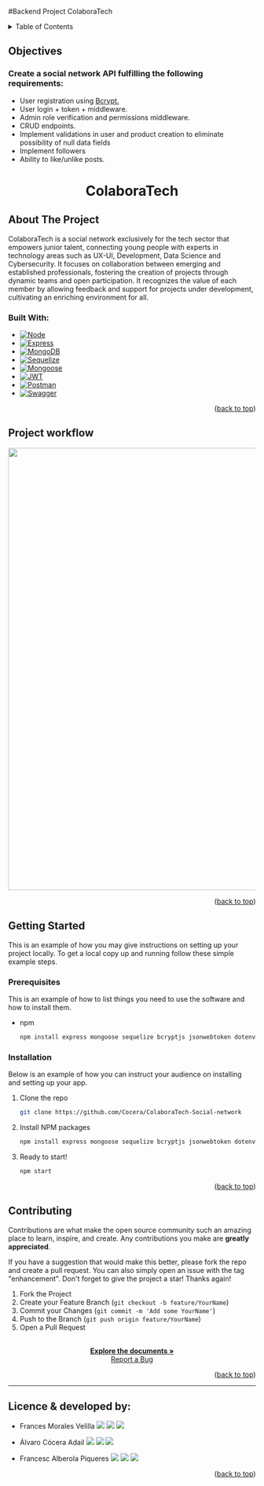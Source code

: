 #Backend Project ColaboraTech

<!-- TABLE OF CONTENTS -->
<details>
  <summary>Table of Contents</summary>
  <ol>
        <li><a href="#objectives">Objectives</a></li>
    <li>
      <a href="#about-the-project">About The Project</a>
      <ul>
        <li><a href="#project-workflow">Project workflow</a></li>
      </ul>   
    </li>
    <li>
      <a href="#getting-started">Getting Started</a>
      <ul>
        <li><a href="#prerequisites">Prerequisites</a></li>
        <li><a href="#installation">Installation</a></li>
      </ul>
    </li>
    <li><a href="#contributing">Contributing</a></li>
    <li><a href="#licence-&-developed-by:">Licence & developed by:</a></li>
  </ol>
</details>

<!-- ABOUT THE OBJECTIVES -->

## Objectives

### Create a social network API fulfilling the following requirements:

 <ul>
    <li>User registration using <a href="https://www.npmjs.com/package/bcrypt">Bcrypt.</a></li>
    <li>User login + token + middleware.</a></li>
    <li>Admin role verification and permissions middleware.</a></li>
    <li>CRUD endpoints.</a></li>
    <li>Implement validations in user and product creation to eliminate possibility of null data fields</a></li>
    <li>Implement followers</a></li>
    <li>Ability to like/unlike posts.</a></li>
  </ul>

 <h1 align="center">ColaboraTech</h1>

 <!-- ABOUT THE PROJECT -->

## About The Project

 ColaboraTech is a social network exclusively for the tech sector that empowers junior talent, connecting young people with experts in technology areas such as UX-UI, Development, Data Science and Cybersecurity. It focuses on collaboration between emerging and established professionals, fostering the creation of projects through dynamic teams and open participation. It recognizes the value of each member by allowing feedback and support for projects under development, cultivating an enriching environment for all.

 ### Built With:

* [![Node][Node.JS]][Node.JS-url]
* [![Express][Express.js]][Express.js-url]
* [![MongoDB][MongoDB]][MongoDB-url]
* [![Sequelize][Sequelize]][Sequelize-url]
* [![Mongoose][Mongoose]][Mongoose-url]
* [![JWT][JWT]][JWT-url]
* [![Postman][Postman]][Postman-url]
* [![Swagger][Swagger]][Swagger-url]

<p align="right">(<a href="##Backend-Project-ColaboraTech">back to top</a>)</p>

<!-- PROJECT WORKFLOW GIF -->

## Project workflow

<p align="center">
  <img src="#" width="900">
</p>

<p align="right">(<a href="##Backend-Project-ColaboraTech">back to top</a>)</p>

<!-- GETTING STARTED -->

## Getting Started

This is an example of how you may give instructions on setting up your project locally.
To get a local copy up and running follow these simple example steps.

### Prerequisites

This is an example of how to list things you need to use the software and how to install them.
* npm
  ```sh
  npm install express mongoose sequelize bcryptjs jsonwebtoken dotenv swagger-ui-express
  ```

### Installation

Below is an example of how you can instruct your audience on installing and setting up your app.

1. Clone the repo
   ```sh
   git clone https://github.com/Cocera/ColaboraTech-Social-network
   ```
2. Install NPM packages
   ```sh
   npm install express mongoose sequelize bcryptjs jsonwebtoken dotenv swagger-ui-express
   ```
3. Ready to start!
    ```sh
    npm start
    ```

<p align="right">(<a href="##Backend-Project-ColaboraTech">back to top</a>)</p>

<!-- CONTRIBUTING -->

## Contributing

Contributions are what make the open source community such an amazing place to learn, inspire, and create. Any contributions you make are **greatly appreciated**.

If you have a suggestion that would make this better, please fork the repo and create a pull request. You can also simply open an issue with the tag "enhancement".
Don't forget to give the project a star! Thanks again!

1. Fork the Project
2. Create your Feature Branch (`git checkout -b feature/YourName`)
3. Commit your Changes (`git commit -m 'Add some YourName'`)
4. Push to the Branch (`git push origin feature/YourName`)
5. Open a Pull Request

<p align="center">
    <br />
    <a href="https://github.com/Cocera/ColaboraTech-Social-network"><strong>Explore the documents »</strong></a>
    <br />
    <a href="https://github.com/Cocera/ColaboraTech-Social-network/issues">Report a Bug</a>
  </p>
</div>

<p align="right">(<a href="##Backend-Project-ColaboraTech">back to top</a>)</p>

<!-- CONTACT -->
---

## Licence & developed by:

  <p align="center">

- Frances Morales Velilla
<a href = "mailto:frances0688@gmail.com"><img src="https://img.shields.io/badge/-Gmail-%23333?style=for-the-badge&logo=gmail&logoColor=white" target="_blank"></a>
<a href="https://www.linkedin.com/in/frances-morales/" target="_blank"><img src="https://img.shields.io/badge/-LinkedIn-%230077B5?style=for-the-badge&logo=linkedin&logoColor=white" target="_blank"></a>
<a href="https://github.com/frances0688" target="_blank"><img src="https://img.shields.io/badge/github-%23121011.svg?style=for-the-badge&logo=github&logoColor=white" target="_blank"></a>

- Álvaro Cócera Adail
<a href = "mailto:alcocera@gmail.com"><img src="https://img.shields.io/badge/-Gmail-%23333?style=for-the-badge&logo=gmail&logoColor=white" target="_blank"></a>
<a href="https://www.linkedin.com/in/alvaro-cocera-adail/" target="_blank"><img src="https://img.shields.io/badge/-LinkedIn-%230077B5?style=for-the-badge&logo=linkedin&logoColor=white" target="_blank"></a>
<a href="https://github.com/Cocera" target="_blank"><img src="https://img.shields.io/badge/github-%23121011.svg?style=for-the-badge&logo=github&logoColor=white" target="_blank"></a>

- Francesc Alberola Piqueres
<a href = "mailto:f.alberola@gmail.com"><img src="https://img.shields.io/badge/-Gmail-%23333?style=for-the-badge&logo=gmail&logoColor=white" target="_blank"></a>
<a href="https://www.linkedin.com/in/francescalberola/" target="_blank"><img src="https://img.shields.io/badge/-LinkedIn-%230077B5?style=for-the-badge&logo=linkedin&logoColor=white" target="_blank"></a>
<a href="https://github.com/cescalberola" target="_blank"><img src="https://img.shields.io/badge/github-%23121011.svg?style=for-the-badge&logo=github&logoColor=white" target="_blank"></a>
</p>

<p align="right">(<a href="##Backend-Project-ColaboraTech">back to top</a>)</p>


<!-- MARKDOWN LINKS & IMAGES -->
<!-- https://www.markdownguide.org/basic-syntax/#reference-style-links -->

[linkedin-shield]: https://img.shields.io/badge/-LinkedIn-black.svg?style=for-the-badge&logo=linkedin&colorB=555
[linkedin-url]: https://linkedin.com/in/frances-morales
[HTML5]: https://img.shields.io/badge/html5-%23E34F26.svg?style=for-the-badge&logo=html5&logoColor=white
[HTML5-url]: https://developer.mozilla.org/en-US/docs/Glossary/HTML5
[CSS3]: https://img.shields.io/badge/css3-%231572B6.svg?style=for-the-badge&logo=css3&logoColor=white
[CSS3-url]: https://developer.mozilla.org/en-US/docs/Web/CSS
[JS]: https://img.shields.io/badge/javascript-%23323330.svg?style=for-the-badge&logo=javascript&logoColor=%23F7DF1E
[JS-url]: https://developer.mozilla.org/en-US/docs/Web/JavaScript
[Bootstrap]: https://img.shields.io/badge/bootstrap-%238511FA.svg?style=for-the-badge&logo=bootstrap&logoColor=white
[Bootstrap-url]: https://getbootstrap.com/
[MySQL]: https://img.shields.io/badge/mysql-%2300f.svg?style=for-the-badge&logo=mysql&logoColor=white
[MySQL-url]: https://www.mysql.com/
[Sequelize]: https://img.shields.io/badge/Sequelize-52B0E7?style=for-the-badge&logo=Sequelize&logoColor=white
[Sequelize-url]: https://sequelize.org/
[Next.js]: https://img.shields.io/badge/next.js-000000?style=for-the-badge&logo=nextdotjs&logoColor=white
[Next-url]: https://nextjs.org/
[React.js]: https://img.shields.io/badge/React-20232A?style=for-the-badge&logo=react&logoColor=61DAFB
[React-url]: https://reactjs.org/
[Vue.js]: https://img.shields.io/badge/Vue.js-35495E?style=for-the-badge&logo=vuedotjs&logoColor=4FC08D
[Vue-url]: https://vuejs.org/
[Angular.io]: https://img.shields.io/badge/Angular-DD0031?style=for-the-badge&logo=angular&logoColor=white
[Angular-url]: https://angular.io/
[JWT]: https://img.shields.io/badge/JWT-black?style=for-the-badge&logo=JSON%20web%20tokens
[JWT-url]: https://jwt.io/
[Vercel]: https://img.shields.io/badge/vercel-%23000000.svg?style=for-the-badge&logo=vercel&logoColor=white
[Vercel-url]: https://vercel.com/
[MongoDB]: https://img.shields.io/badge/MongoDB-%234ea94b.svg?style=for-the-badge&logo=mongodb&logoColor=white
[MongoDB-url]: https://www.mongodb.com/es
[Swagger]: https://img.shields.io/badge/-Swagger-%23Clojure?style=for-the-badge&logo=swagger&logoColor=white
[Express.js]: https://img.shields.io/badge/express.js-%23404d59.svg?style=for-the-badge&logo=express&logoColor=%2361DAFB
[GitHub]: https://img.shields.io/badge/github-%23121011.svg?style=for-the-badge&logo=github&logoColor=white
[Mongoose]: https://img.shields.io/badge/Mongoose-880000.svg?style=for-the-badge&logo=Mongoose&logoColor=white
[Swagger-url]: https://swagger.io/
[Mongoose-url]: https://mongoosejs.com/
[Express.js-url]: https://expressjs.com/
[Node.JS]: https://img.shields.io/badge/node.js-6DA55F?style=for-the-badge&logo=node.js&logoColor=white
[Node.JS-url]: https://nodejs.org/en/
[SASS]: https://img.shields.io/badge/SASS-pink?style=for-the-badge&logo=SASS&logoColor=white
[SASS-url]: https://sass-lang.com/
[React]: https://img.shields.io/badge/React-219ebc?style=for-the-badge&logo=React&typoColor=fedcba&logoColor=white
[React-url]: https://es.reactjs.org/
[Postman]: https://img.shields.io/badge/Postman-FF6C37?style=for-the-badge&logo=postman&logoColor=white
[Postman-url]: https://www.postman.com/